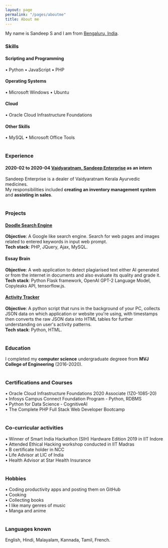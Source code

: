 ```yaml
---
layout: page
permalink: "/pages/aboutme"
title: About me
---
```


My name is Sandeep S and I am from [Bengaluru, India](https://www.bengaluru.com/).

### <i class="fa fa-cubes" aria-hidden="true"></i> Skills
#### <i class="fa fa-code" aria-hidden="true"></i> Scripting and Programming
&bull; Python 
&bull; JavaScript 
&bull; PHP  
#### <i class="fa fa-terminal" aria-hidden="true"></i> Operating Systems
&bull; Microsoft Windows 
&bull; Ubuntu <br/>
#### <i class="fa fa-cloud" aria-hidden="true"></i> Cloud
&bull; Oracle Cloud Infrastructure Foundations
#### <i class="fa fa-gears" aria-hidden="true"></i> Other Skills
&bull; MySQL
&bull; Microsoft Office Tools
<br/><br/>

### <i class="fa fa-briefcase" aria-hidden="true"></i> Experience
#### <i class="fa fa-calendar" aria-hidden="true"></i> 2020-02 to 2020-04 <i class="fa fa-building-o" aria-hidden="true"></i> [Vaidyaratnam, Sandeep Enterprise](https://vaidyaratnam-pharmacy-and.business.site/) as an **intern**
Sandeep Enterprise is a dealer of Vaidyaratnam Kerala Ayurvedic medicines.  
My responsibilities included **creating an inventory management system** and **assisting in sales**.
<br/><br/>

### <i class="fa fa-cubes" aria-hidden="true"></i> Projects
#### <i class="fa fa-code" aria-hidden="true"></i> [Doodle Search Engine](https://github.com/thesandmanman/doodle)
**Objective**: A Google like search engine. Search for web pages and images related to entered keywords in input web prompt.<br/>
**Tech stack**: PHP, JQuery, Ajax, MySQL.<br/>
#### <i class="fa fa-code" aria-hidden="true"></i> Essay Brain
**Objective**: A web application to detect plagiarised text either AI generated or from the internet in documents and also evaluate its quality and grade it.<br/>
**Tech stack**: Python Flask framework, OpenAI GPT-2 Language Model, Copyleaks API, tensorflow.js.<br/>
#### <i class="fa fa-code" aria-hidden="true"></i> [Activity Tracker](https://github.com/thesandmanman/activity-tracker)
**Objective**: A python script that runs in the background of your PC, collects JSON data on which application or website you're using, with timestamps then converts the raw JSON data into HTML tables for further understanding on user's activity patterns.<br/>
**Tech stack**: Python, HTML.
<br/><br/>

### <i class="fa fa-graduation-cap" aria-hidden="true"></i> Education
I completed my **computer science** undergraduate degreee from **MVJ College of Engineering** (2016-2020).
<br/><br/>

### <i class="fa fa-graduation-cap" aria-hidden="true"></i> Certifications and Courses
&bull; Oracle Cloud Infrastructure Foundations 2020 Associate (1Z0-1085-20) <br/>
&bull; Infosys Campus Connect Foundation Program - Python, RDBMS <br/>
&bull; Python for Data Science - CognitiveAI <br/>
&bull; The Complete PHP Full Stack Web Developer Bootcamp
<br/><br/>

### <i class="fa fa-cog" aria-hidden="true"></i> Co-curricular activities
&bull; Winner of Smart India Hackathon (SIH) Hardware Edition 2019 in IIT Indore <br/>
&bull; Attended Ethical Hacking workshop conducted in IIT Madras <br/>
&bull; B certificate holder in NCC <br/>
&bull; Life Advisor at LIC of India <br/>
&bull; Health Advisor at Star Health Insurance
<br/><br/>

### <i class="fa fa-book" aria-hidden="true"></i> Hobbies
&bull; Coding productivity apps and posting them on GitHub <br/>
&bull; Cooking <br/>
&bull; Collecting books <br/>
&bull; I like many genres of music <br/>
&bull; Manga and anime 
<br/><br/>

### <i class="fa fa-language" aria-hidden="true"></i> Languages known
English, Hindi, Malayalam, Kannada, Tamil, French.
